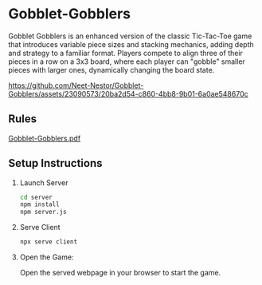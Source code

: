 # Gobblet-Gobblers

Gobblet Gobblers is an enhanced version of the classic Tic-Tac-Toe game that introduces variable piece sizes and stacking mechanics, adding depth and strategy to a familiar format. Players compete to align three of their pieces in a row on a 3x3 board, where each player can "gobble" smaller pieces with larger ones, dynamically changing the board state.




https://github.com/Neet-Nestor/Gobblet-Gobblers/assets/23090573/20ba2d54-c860-4bb8-9b01-6a0ae548670c




## Rules
[Gobblet-Gobblers.pdf](https://themindcafe.com.sg/wp-content/uploads/2018/07/Gobblet-Gobblers.pdf)

## Setup Instructions

1. Launch Server

    ```bash
    cd server
    npm install
    npm server.js
    ```

2. Serve Client

    ```bash
    npx serve client
    ```

3. Open the Game:

    Open the served webpage in your browser to start the game.
